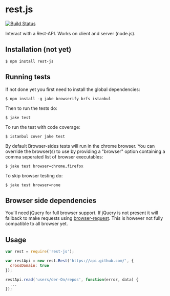 rest.js
=======

[![Build Status](https://travis-ci.org/der-On/rest-js.svg?branch=master)](https://travis-ci.org/der-On/rest-js)

Interact with a Rest-API. Works on client and server (node.js).

## Installation (not yet)

    $ npm install rest-js

## Running tests

If not done yet you first need to install the global dependencies:

    $ npm install -g jake browserify brfs istanbul

Then to run the tests do:

    $ jake test

To run the test with code coverage:

    $ istanbul cover jake test

By default Browser-sides tests will run in the chrome browser.
You can override the browser(s) to use by providing a "browser" option containing a comma seperated list of browser executables:

    $ jake test browser=chrome,firefox

To skip browser testing do:

    $ jake test browser=none

## Browser side dependencies

You'll need jQuery for full browser support.
If jQuery is not present it will fallback to make requests using [browser-request](https://www.npmjs.org/package/browser-request).
This is however not fully compatible to all browser yet.

## Usage

```javascript
var rest = require('rest-js');

var restApi = new rest.Rest('https://api.github.com/', {
  crossDomain: true
});

restApi.read('users/der-On/repos', function(error, data) {
  ...
});
```